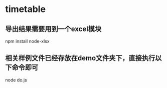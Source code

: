 # timetable

## 导出结果需要用到一个excel模块
  
  npm install node-xlsx
  
## 相关样例文件已经存放在demo文件夹下，直接执行以下命令即可

  node do.js
